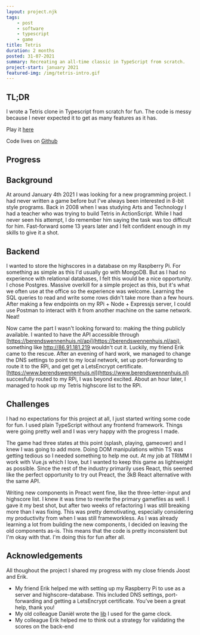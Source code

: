 ```yaml
---
layout: project.njk
tags: 
    - post
    - software
    - typescript
    - game
title: Tetris
duration: 2 months
posted: 31-07-2021
summary: Recreating an all-time classic in TypeScript from scratch.
project-start: january 2021
featured-img: /img/tetris-intro.gif
---
```


## TL;DR

I wrote a Tetris clone in Typescript from scratch for fun. The code is messy because I never expected it to get as many features as it has.  

Play it [here](http://berenddeperend.github.io/tetris)

Code lives on [Github](https://github.com/Berenddeperend/tetris)

## Progress

## Background

At around January 4th 2021 I was looking for a new programming project. I had never written a game before but I've always been interested in 8-bit style programs. Back in 2008 when I was studying Arts and Technology I had a teacher who was trying to build Tetris in ActionScript. While I had never seen his attempt, I do remember him saying the task was too difficult for him. Fast-forward some 13 years later and I felt confident enough in my skills to give it a shot.

## Backend

I wanted to store the highscores in a database on my Raspberry Pi. For something as simple as this I'd usually go with MongoDB. But as I had no experience with relational databases, I felt this would be a nice opportunity. I chose Postgres. Massive overkill for a simple project as this, but it's what we often use at the office so the experience was welcome. Learning the SQL queries to read and write some rows didn't take more than a few hours. After making a few endpoints on my RPi + Node + Expressjs server, I could use Postman to interact with it from another machine on the same network. Neat!

Now came the part I wasn't looking forward to: making the thing publicly available. I wanted to have the API accessible through [https://berendswennenhuis.nl/api](https://berendswennenhuis.nl/api), something like http://86.91.181.219 wouldn't cut it. Luckily, my friend Erik came to the rescue. After an evening of hard work, we managed to change the DNS settings to point to my local network, set up port-forwarding to route it to the RPi, and get get a LetsEncrypt certificate. [https://www.berendswennenhuis.nl](https://www.berendswennenhuis.nl) succesfully routed to my RPi, I was beyond excited. About an hour later, I managed to hook up my Tetris highscore list to the RPi.


## Challenges

I had no expectations for this project at all, I just started writing some code for fun. I used plain TypeScript without any frontend framework. Things were going pretty well and I was very happy with the progress I made.

The game had three states at this point (splash, playing, gameover) and I knew I was going to add more. Doing DOM manipulations within TS was getting tedious so I needed something to help me out. At my job at TRIMM I work with Vue.js which I love, but I wanted to keep this game as lightweight as possible. Since the rest of the industry primarily uses React, this seemed like the perfect opportunity to try out Preact, the 3kB React alternative with the same API. 

Writing new components in Preact went fine, like the three-letter-input and highscore list. I knew it was time to rewrite the primary gamefiles as well. I gave it my best shot, but after two weeks of refactoring I was still breaking more than I was fixing. This was pretty demotivating, especially considering my productivity from when I was still frameworkless. As I was already learning a lot from building the new components, I decided on leaving the old components as-is. This means that the code is pretty inconsistent but I'm okay with that. I'm doing this for fun after all.

## Acknowledgements

All thoughout the project I shared my progress with my close friends Joost and Erik.

- My friend Erik helped me with setting up my Raspberry Pi to use as a server and highscore-database. This included DNS settings, port-forwarding and getting a LetsEncrypt certificate. You've been a great help, thank you!
- My old colleague Daniël wrote the [lib](https://virtual-clock.js.org/) I used for the game clock.
- My colleague Erik helped me to think out a strategy for validating the scores on the back-end